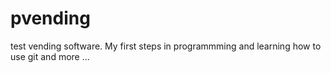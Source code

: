 # pvending
 test vending software.
 My first steps in programmming and learning how to use git and more ...
